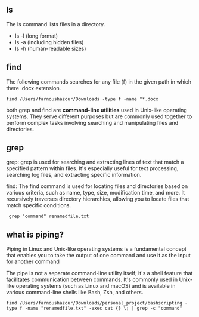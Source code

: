 ## ls
The ls command lists files in a directory.
* ls -l (long format)
 * ls -a (including hidden files)
 * ls -h (human-readable sizes)

## find
The following commands searches for any file (f) in the given path in which there .docx extension. 
```
find /Users/farnoushazour/Downloads -type f -name "*.docx
```
both grep and find 
are **command-line utilities** used in Unix-like operating systems. They serve different purposes but are commonly used together to perform complex tasks involving searching and manipulating files and directories.
## grep
grep: grep is used for searching and extracting lines of text that match a specified pattern within files. It's especially useful for text processing, searching log files, and extracting specific information.

find: The find command is used for locating files and directories based on various criteria, such as name, type, size, modification time, and more. It recursively traverses directory hierarchies, allowing you to locate files that match specific conditions.
```
 grep "command" renamedfile.txt
```
## what is piping?

Piping in Linux and Unix-like operating systems is a fundamental concept that enables you to take the output of one command and use it as the input for another command

The pipe is not a separate command-line utility itself; it's a shell feature that facilitates communication between commands. It's commonly used in Unix-like operating systems (such as Linux and macOS) and is available in various command-line shells like Bash, Zsh, and others.
```
find /Users/farnoushazour/Downloads/personal_project/bashscripting -type f -name "renamedfile.txt" -exec cat {} \; | grep -c "command"
```
